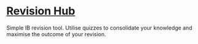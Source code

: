 # [Revision Hub](http://revisionhub.tech/)
Simple IB revision tool. Utilise quizzes to consolidate your knowledge and maximise the outcome of your revision. 
